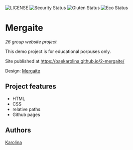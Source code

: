 ![LICENSE](https://img.shields.io/badge/license-MIT-blue.svg?style=flat-square)
![Security Status](https://img.shields.io/security-headers?label=Security&url=https%3A%2F%2Fgithub.com&style=flat-square)
![Gluten Status](https://img.shields.io/badge/Gluten-Free-green.svg)
![Eco Status](https://img.shields.io/badge/ECO-Friendly-green.svg)

# Mergaite

_26 group website project_

This demo project is for educational porpuses only. 

Site published at https://baekarolina.github.io/2-mergaite/

Design: [Mergaite](https://cdn.discordapp.com/attachments/648536139677958156/648860692459290634/unknown.png)

## Project features

- HTML
- CSS
- relative paths
- Github pages

## Authors

[Karolina](https://github.com/baekarolina)
